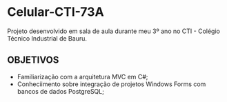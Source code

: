 # Celular-CTI-73A
Projeto desenvolvido em sala de aula durante meu 3º ano no CTI - Colégio Técnico Industrial de Bauru.

## OBJETIVOS
- Familiarização com a arquitetura MVC em C#;
- Conheciimento sobre integração de projetos Windows Forms com bancos de dados PostgreSQL;
